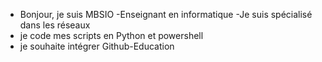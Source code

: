 - Bonjour, je suis MBSIO
-Enseignant en informatique
-Je suis spécialisé dans les réseaux
- je code mes scripts en Python et powershell
- je souhaite intégrer Github-Education

<!---
MBSIO/MBSIO est un dépôt ✨ spécial ✨ car son `README.md` (ce fichier) apparaît sur votre profil GitHub.
--->

